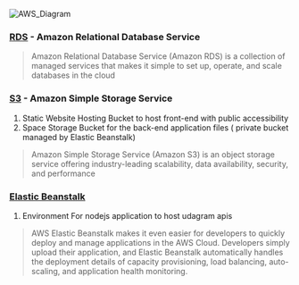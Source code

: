 ![AWS_Diagram](./imgs/Udagram.drawio.png)

### [RDS](https://docs.aws.amazon.com/rds/index.html) - Amazon Relational Database Service

> Amazon Relational Database Service (Amazon RDS) is a collection of managed services that makes it simple to set up, operate, and scale databases in the cloud

### [S3](https://docs.aws.amazon.com/s3/index.html) - Amazon Simple Storage Service

1. Static Website Hosting Bucket to host front-end with public accessibility
1. Space Storage Bucket for the back-end application files ( private bucket managed by Elastic Beanstalk)

> Amazon Simple Storage Service (Amazon S3) is an object storage service offering industry-leading scalability, data availability, security, and performance

### [Elastic Beanstalk](https://docs.aws.amazon.com/elastic-beanstalk/index.html)

1. Environment For nodejs application to host udagram apis

> AWS Elastic Beanstalk makes it even easier for developers to quickly deploy and manage applications in the AWS Cloud. Developers simply upload their application, and Elastic Beanstalk automatically handles the deployment details of capacity provisioning, load balancing, auto-scaling, and application health monitoring.
